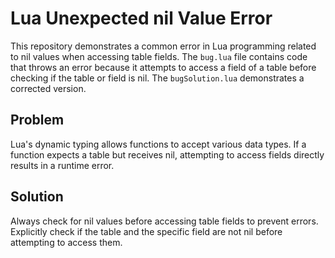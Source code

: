 # Lua Unexpected nil Value Error

This repository demonstrates a common error in Lua programming related to nil values when accessing table fields.  The `bug.lua` file contains code that throws an error because it attempts to access a field of a table before checking if the table or field is nil. The `bugSolution.lua` demonstrates a corrected version.

## Problem
Lua's dynamic typing allows functions to accept various data types. If a function expects a table but receives nil, attempting to access fields directly results in a runtime error.

## Solution
Always check for nil values before accessing table fields to prevent errors.  Explicitly check if the table and the specific field are not nil before attempting to access them. 